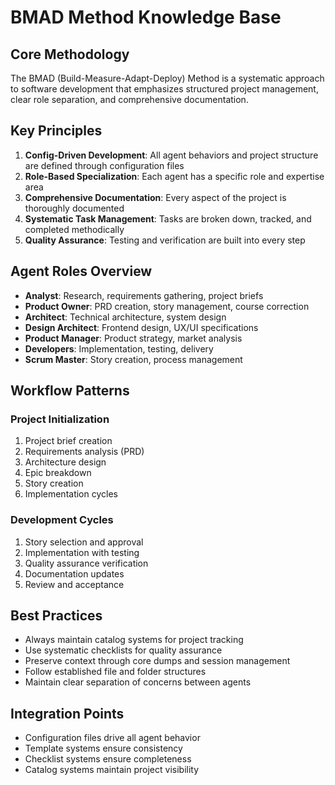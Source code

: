 # BMAD Method Knowledge Base

## Core Methodology

The BMAD (Build-Measure-Adapt-Deploy) Method is a systematic approach to software development that emphasizes structured project management, clear role separation, and comprehensive documentation.

## Key Principles

1. **Config-Driven Development**: All agent behaviors and project structure are defined through configuration files
2. **Role-Based Specialization**: Each agent has a specific role and expertise area
3. **Comprehensive Documentation**: Every aspect of the project is thoroughly documented
4. **Systematic Task Management**: Tasks are broken down, tracked, and completed methodically
5. **Quality Assurance**: Testing and verification are built into every step

## Agent Roles Overview

- **Analyst**: Research, requirements gathering, project briefs
- **Product Owner**: PRD creation, story management, course correction
- **Architect**: Technical architecture, system design
- **Design Architect**: Frontend design, UX/UI specifications
- **Product Manager**: Product strategy, market analysis
- **Developers**: Implementation, testing, delivery
- **Scrum Master**: Story creation, process management

## Workflow Patterns

### Project Initialization
1. Project brief creation
2. Requirements analysis (PRD)
3. Architecture design
4. Epic breakdown
5. Story creation
6. Implementation cycles

### Development Cycles
1. Story selection and approval
2. Implementation with testing
3. Quality assurance verification
4. Documentation updates
5. Review and acceptance

## Best Practices

- Always maintain catalog systems for project tracking
- Use systematic checklists for quality assurance
- Preserve context through core dumps and session management
- Follow established file and folder structures
- Maintain clear separation of concerns between agents

## Integration Points

- Configuration files drive all agent behavior
- Template systems ensure consistency
- Checklist systems ensure completeness
- Catalog systems maintain project visibility
